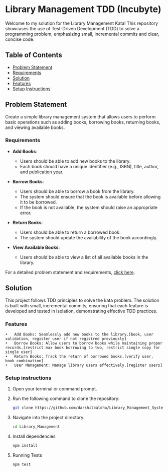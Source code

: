 # Library Management TDD (Incubyte)

Welcome to my solution for the Library Management Kata! This repository showcases the use of Test-Driven Development (TDD) to solve a programming problem, emphasizing small, incremental commits and clear, concise code.

## Table of Contents
- [Problem Statement](#problem-statement)
- [Requirements](#requirements)
- [Solution](#solution)
- [Features](#features)
- [Setup Instructions](#setup-instructions)

## Problem Statement

Create a simple library management system that allows users to perform basic operations such as adding books, borrowing books, returning books, and viewing available books.

### Requirements

- **Add Books**:
  - Users should be able to add new books to the library.
  - Each book should have a unique identifier (e.g., ISBN), title, author, and publication year.

- **Borrow Books**:
  - Users should be able to borrow a book from the library.
  - The system should ensure that the book is available before allowing it to be borrowed.
  - If the book is not available, the system should raise an appropriate error.

- **Return Books**:
  - Users should be able to return a borrowed book.
  - The system should update the availability of the book accordingly.

- **View Available Books**:
  - Users should be able to view a list of all available books in the library.

For a detailed problem statement and requirements, [click here](Problem%20Statement.md).

## Solution

This project follows TDD principles to solve the kata problem. The solution is built with small, incremental commits, ensuring that each feature is developed and tested in isolation, demonstrating effective TDD practices.


### Features

	•	Add Books: Seamlessly add new books to the library.[book, user validation, register user if not registred previously]
	•	Borrow Books: Allow users to borrow books while maintaining proper records.[restrict max book borrowing to two, restrict single copy for single user]
	•	Return Books: Track the return of borrowed books.[verify user, book combination]
	•	User Management: Manage library users effectively.[register users]


### Setup instructions
1. Open your terminal or command prompt.
2. Run the following command to clone the repository:

    ```bash
    git clone https://github.com/darshilbaldha/Library_Management_System.git
    ```

3. Navigate into the project directory:

    ```bash
    cd Library_Management
    ```

4. Install dependencies

   ```bash
   npm install
   ```

5. Running Tests
   ```bash
   npm test
   ```   